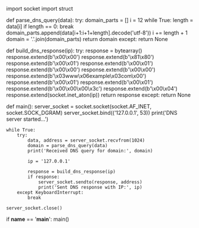 import socket
import struct

def parse_dns_query(data):
    try:
        domain_parts = []
        i = 12
        while True:
            length = data[i]
            if length == 0:
                break
            domain_parts.append(data[i+1:i+1+length].decode('utf-8'))
            i += length + 1
        domain = '.'.join(domain_parts)
        return domain
    except:
        return None

def build_dns_response(ip):
    try:
        response = bytearray()
        response.extend(b'\x00\x00')
        response.extend(b'\x81\x80')
        response.extend(b'\x00\x01')
        response.extend(b'\x00\x01')
        response.extend(b'\x00\x00')
        response.extend(b'\x00\x00')
        response.extend(b'\x03www\x06example\x03com\x00')
        response.extend(b'\x00\x01')
        response.extend(b'\x00\x01')
        response.extend(b'\x00\x00\x00\x3c')
        response.extend(b'\x00\x04')
        response.extend(socket.inet_aton(ip))
        return response
    except:
        return None

def main():
    server_socket = socket.socket(socket.AF_INET, socket.SOCK_DGRAM)
    server_socket.bind(('127.0.0.1', 53))
    print('DNS server started...')

    while True:
        try:
            data, address = server_socket.recvfrom(1024)
            domain = parse_dns_query(data)
            print('Received DNS query for domain:', domain)

            ip = '127.0.0.1'

            response = build_dns_response(ip)
            if response:
                server_socket.sendto(response, address)
                print('Sent DNS response with IP:', ip)
        except KeyboardInterrupt:
            break

    server_socket.close()

if __name__ == '__main__':
    main()
